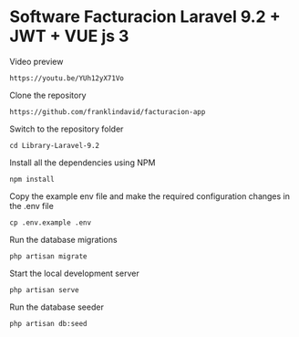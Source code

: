 # Software Facturacion Laravel 9.2 + JWT + VUE js 3  

Video preview

    https://youtu.be/YUh12yX71Vo
 
Clone the repository

    https://github.com/franklindavid/facturacion-app

Switch to the repository folder

    cd Library-Laravel-9.2

Install all the dependencies using NPM

    npm install

Copy the example env file and make the required configuration changes in the .env file

    cp .env.example .env

Run the database migrations 

    php artisan migrate

Start the local development server

    php artisan serve

Run the database seeder

    php artisan db:seed

